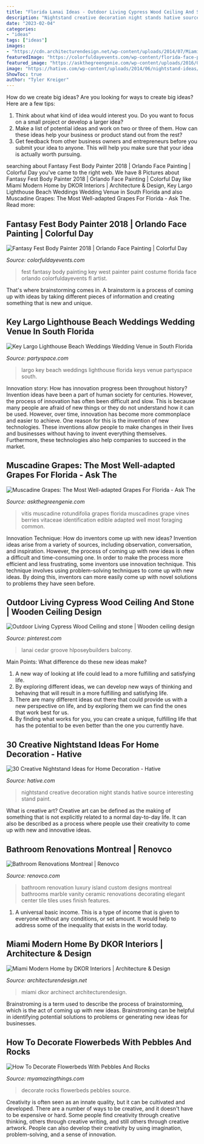```yaml
---
title: "Florida Lanai Ideas - Outdoor Living Cypress Wood Ceiling And Stone"
description: "Nightstand creative decoration night stands hative source interesting stand paint"
date: "2023-02-04"
categories:
- "ideas"
tags: ["ideas"]
images:
- "https://cdn.architecturendesign.net/wp-content/uploads/2014/07/Miami-Modern-Home-16.jpg"
featuredImage: "https://colorfuldayevents.com/wp-content/florida-face-painter/fantasy-fest/fantasy-fest-costume-ideas-2016.jpg"
featured_image: "https://askthegreengenie.com/wp-content/uploads/2016/02/505px-Vitis_rotundifolia.jpg"
image: "https://hative.com/wp-content/uploads/2014/06/nightstand-ideas/26-creative-nightstand-ideas.jpg"
ShowToc: true
author: "Tyler Kreiger"
---
```



How do we create big ideas?
Are you looking for ways to create big ideas? Here are a few tips:
1. Think about what kind of idea would interest you. Do you want to focus on a small project or develop a larger idea?
2. Make a list of potential ideas and work on two or three of them. How can these ideas help your business or product stand out from the rest?
3. Get feedback from other business owners and entrepreneurs before you submit your idea to anyone. This will help you make sure that your idea is actually worth pursuing.

	

		
searching about Fantasy Fest Body Painter 2018 | Orlando Face Painting | Colorful Day you've came to the right web. We have 8 Pictures about Fantasy Fest Body Painter 2018 | Orlando Face Painting | Colorful Day like Miami Modern Home by DKOR Interiors | Architecture &amp; Design, Key Largo Lighthouse Beach Weddings Wedding Venue in South Florida and also Muscadine Grapes: The Most Well-adapted Grapes For Florida - Ask The. Read more:
		
    
## Fantasy Fest Body Painter 2018 | Orlando Face Painting | Colorful Day

<img loading=lazy src="https://colorfuldayevents.com/wp-content/florida-face-painter/fantasy-fest/fantasy-fest-costume-ideas-2016.jpg" onerror="this.onerror=null;this.src='https://tse4.mm.bing.net/th?id=OIP.Bz5T7KGiYgxbOB35sM_1OgAAAA&amp;pid=15.1';" alt="Fantasy Fest Body Painter 2018 | Orlando Face Painting | Colorful Day">

_Source: colorfuldayevents.com_

>fest fantasy body painting key west painter paint costume florida face orlando colorfuldayevents fl artist. 

	

That's where brainstorming comes in. A brainstorm is a process of coming up with ideas by taking different pieces of information and creating something that is new and unique.

    
## Key Largo Lighthouse Beach Weddings Wedding Venue In South Florida

<img loading=lazy src="https://partyspace.com/images/providers/_gp25396_3130104518_o_large.jpg" onerror="this.onerror=null;this.src='https://tse2.mm.bing.net/th?id=OIP.3sNVKhqjjyfkCMaIcIuqDAHaE8&amp;pid=15.1';" alt="Key Largo Lighthouse Beach Weddings Wedding Venue in South Florida">

_Source: partyspace.com_

>largo key beach weddings lighthouse florida keys venue partyspace south. 

	

Innovation story: How has innovation progress been throughout history?
Invention ideas have been a part of human society for centuries. However, the process of innovation has often been difficult and slow. This is because many people are afraid of new things or they do not understand how it can be used. However, over time, innovation has become more commonplace and easier to achieve. One reason for this is the invention of new technologies. These inventions allow people to make changes in their lives and businesses without having to invent everything themselves. Furthermore, these technologies also help companies to succeed in the market.

    
## Muscadine Grapes: The Most Well-adapted Grapes For Florida - Ask The

<img loading=lazy src="https://askthegreengenie.com/wp-content/uploads/2016/02/505px-Vitis_rotundifolia.jpg" onerror="this.onerror=null;this.src='https://tse2.mm.bing.net/th?id=OIP.sRcaD5mSKon-4Ua5SgiyTwHaLP&amp;pid=15.1';" alt="Muscadine Grapes: The Most Well-adapted Grapes For Florida - Ask The">

_Source: askthegreengenie.com_

>vitis muscadine rotundifolia grapes florida muscadines grape vines berries vitaceae identification edible adapted well most foraging common. 

	

Innovation Technique: How do inventors come up with new ideas?
Invention ideas arise from a variety of sources, including observation, conversation, and inspiration. However, the process of coming up with new ideas is often a difficult and time-consuming one. In order to make the process more efficient and less frustrating, some inventors use innovation technique. This technique involves using problem-solving techniques to come up with new ideas. By doing this, inventors can more easily come up with novel solutions to problems they have seen before.

    
## Outdoor Living Cypress Wood Ceiling And Stone | Wooden Ceiling Design

<img loading=lazy src="https://i.pinimg.com/736x/d2/aa/be/d2aabef854a8aadfa6117e4a20d2c8fa.jpg" onerror="this.onerror=null;this.src='https://tse2.mm.bing.net/th?id=OIP.wN-QLpnj4vTxiqr1R8hvBgAAAA&amp;pid=15.1';" alt="Outdoor Living Cypress Wood Ceiling and stone | Wooden ceiling design">

_Source: pinterest.com_

>lanai cedar groove hlposeybuilders balcony. 

	

Main Points: What difference do these new ideas make?
1. A new way of looking at life could lead to a more fulfilling and satisfying life.
2. By exploring different ideas, we can develop new ways of thinking and behaving that will result in a more fulfilling and satisfying life.
3. There are many different ideas out there that could provide us with a new perspective on life, and by exploring them we can find the ones that work best for us.
4. By finding what works for you, you can create a unique, fulfilling life that has the potential to be even better than the one you currently have.

    
## 30 Creative Nightstand Ideas For Home Decoration - Hative

<img loading=lazy src="https://hative.com/wp-content/uploads/2014/06/nightstand-ideas/26-creative-nightstand-ideas.jpg" onerror="this.onerror=null;this.src='https://tse4.mm.bing.net/th?id=OIP.Kpn5D3Uffo6GMB_cUI4ZAAHaJ4&amp;pid=15.1';" alt="30 Creative Nightstand Ideas for Home Decoration - Hative">

_Source: hative.com_

>nightstand creative decoration night stands hative source interesting stand paint. 

	

What is creative art?
Creative art can be defined as the making of something that is not explicitly related to a normal day-to-day life. It can also be described as a process where people use their creativity to come up with new and innovative ideas.

    
## Bathroom Renovations Montreal | Renovco

<img loading=lazy src="https://www.renovco.com/wp-content/uploads/2014/10/bathroom_renovation_montreal_3.jpg" onerror="this.onerror=null;this.src='https://tse2.mm.bing.net/th?id=OIP.SfzcwC34xctyZWI8dPRrfAHaFj&amp;pid=15.1';" alt="Bathroom Renovations Montreal | Renovco">

_Source: renovco.com_

>bathroom renovation luxury island custom designs montreal bathrooms marble vanity ceramic renovations decorating elegant center tile tiles uses finish features. 

	

1. A universal basic income. This is a type of income that is given to everyone without any conditions, or set amount. It would help to address some of the inequality that exists in the world today.

    
## Miami Modern Home By DKOR Interiors | Architecture &amp; Design

<img loading=lazy src="https://cdn.architecturendesign.net/wp-content/uploads/2014/07/Miami-Modern-Home-16.jpg" onerror="this.onerror=null;this.src='https://tse4.mm.bing.net/th?id=OIP.hzNxdELqj0RcJX2zwg6r4gHaLG&amp;pid=15.1';" alt="Miami Modern Home by DKOR Interiors | Architecture &amp; Design">

_Source: architecturendesign.net_

>miami dkor archinect architecturendesign. 

	

Brainstroming is a term used to describe the process of brainstorming, which is the act of coming up with new ideas. Brainstroming can be helpful in identifying potential solutions to problems or generating new ideas for businesses.

    
## How To Decorate Flowerbeds With Pebbles And Rocks

<img loading=lazy src="https://myamazingthings.com/wp-content/uploads/2017/04/garden6-2.jpg" onerror="this.onerror=null;this.src='https://tse1.mm.bing.net/th?id=OIP.4D5vqN0L-cZ40r_3F2RecAHaJ4&amp;pid=15.1';" alt="How To Decorate Flowerbeds With Pebbles And Rocks">

_Source: myamazingthings.com_

>decorate rocks flowerbeds pebbles source. 

	

Creativity is often seen as an innate quality, but it can be cultivated and developed. There are a number of ways to be creative, and it doesn't have to be expensive or hard. Some people find creativity through creative thinking, others through creative writing, and still others through creative artwork. People can also develop their creativity by using imagination, problem-solving, and a sense of innovation.

